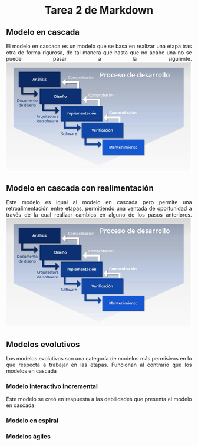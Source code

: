 <div align="justify">

# <div align="center">Tarea 2 de Markdown</div>

## Modelo en cascada
El modelo en cascada es un modelo que se basa en realizar una etapa tras otra de forma rigurosa, de tal manera que hasta que no acabe una no se puede pasar a la siguiente.
![cascada](images/cascada.jpg)

## Modelo en cascada con realimentación
Este modelo es igual al modelo en cascada pero permite una retroalimentación entre etapas, permitiendo una ventada de oportunidad a través de la cual realizar cambios en alguno de los pasos anteriores.
![Cascada Retroalimentación](images/retroalimentada.jpg)

## Modelos evolutivos
Los modelos evolutivos son una categoría de modelos más permisivos en lo que respecta a trabajar en las etapas. Funcionan al contrario que los modelos en cascada

### Modelo interactivo incremental
Este modelo se creó en respuesta a las debilidades que presenta el modelo en cascada.

### Modelo en espiral

### Modelos ágiles


</div>